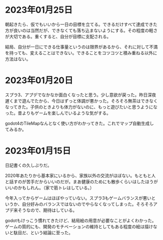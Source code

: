 # 2023年01月25日

朝起きたら、仮でもいいから一日の目標を立てる。できるだけすべて達成できた方が良いのは当然だが、できなくても落ち込まないようにする。その程度の軽さが大切である。重くすると、自分が目標に支配される。

結局、自分が一日にできる仕事量というのは限界があるから、それに対して不満を持っても、変えることはできない。できることをコツコツと積み重ねる以外に方法はない。


# 2023年01月20日

スプラ3、アプデでなかなか面白くなったと思う。少し意欲が戻った。昨日深夜遅くまで遊んでたから、今日はずっと体調が悪かった。そろそろ無茶はできなくなってきた。子供のときよりも体力がないのに、もっと遊びたいと思うようになった。昔よりもゲームを楽しんでいるような気がする。

godot4のTileMapなんとなく使い方がわかってきた。これでマップ自動生成してみるか。


# 2023年01月15日

日記書くの久しぶりだ。

2020年あたりから基本家にいるから、家族以外の交流がほぼない。もともと人と話すのが苦手だからいいのだが。まあ健康のためにも散歩くらいはしたほうがいいのかもしれん。（家で筋トレはしている。）

今年入ってからゲームはほぼやっていない。スプラ3もゲームバランスが悪いというか、自分好みのバランスではないのでやらなくなってしまった。そろそろアプデ来そうなので、期待はしている。

godotもけっこう慣れてきたけど、結局絵の用意が必要なことがよくわかった。ゲームの質的にも、開発のモチベーションの維持としてもある程度の絵は描けないと駄目だ、という結論に至った。




